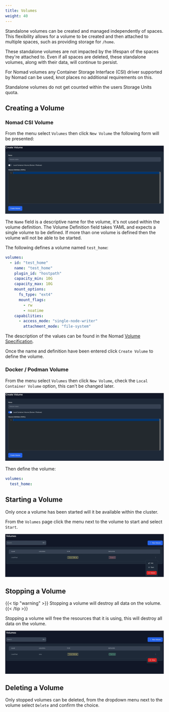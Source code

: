 ```yaml
---
title: Volumes
weight: 40
---
```


Standalone volumes can be created and managed independently of spaces. This flexibility allows for a volume to be created and then attached to multiple spaces, such as providing storage for `/home`.

These standalone volumes are not impacted by the lifespan of the spaces they're attached to. Even if all spaces are deleted, these standalone volumes, along with their data, will continue to persist.

For Nomad volumes any Container Storage Interface (CSI) driver supported by Nomad can be used, knot places no additional requirements on this.

Standalone volumes do not get counted within the users Storage Units quota.

## Creating a Volume

### Nomad CSI Volume

From the menu select `Volumes` then click `New Volume` the following form will be presented:

![Create Volume](create-volume.webp)

The `Name` field is a descriptive name for the volume, it's not used within the volume definition. The Volume Definition field takes YAML and expects a single volume to be defined. If more than one volume is defined then the volume will not be able to be started.

The following defines a volume named `test_home`:

```yaml
volumes:
  - id: "test_home"
    name: "test_home"
    plugin_id: "hostpath"
    capacity_min: 10G
    capacity_max: 10G
    mount_options:
      fs_type: "ext4"
      mount_flags:
        - rw
        - noatime
    capabilities:
      - access_mode: "single-node-writer"
        attachment_mode: "file-system"
```

The description of the values can be found in the Nomad [Volume Specification](https://developer.hashicorp.com/nomad/docs/other-specifications/volume).

Once the name and definition have been entered click `Create Volume` to define the volume.

### Docker / Podman Volume

From the menu select `Volumes` then click `New Volume`, check the `Local Container Volume` option, this can't be changed later.

![Create Local Volume](create-local-volume.webp)

Then define the volume:

```yaml
volumes:
  test_home:
```

## Starting a Volume

Only once a volume has been started will it be available within the cluster.

From the `Volumes` page click the menu next to the volume to start and select `Start`.

![Start a Volume](volume-menu.webp)

## Stopping a Volume

{{< tip "warning" >}}
  Stopping a volume will destroy all data on the volume.
{{< /tip >}}

Stopping a volume will free the resources that it is using, this will destroy all data on the volume.

![Stop a Volume](stop-volume.webp)

## Deleting a Volume

Only stopped volumes can be deleted, from the dropdown menu next to the volume select `Delete` and confirm the choice.
